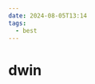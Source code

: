 ```yaml
---
date: 2024-08-05T13:14
tags:
  - best
---
```


<!-- 2024-08-05-1314 (August 05, 2024 01:14:58 PM) -->

# dwin
